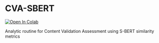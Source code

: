 # CVA-SBERT
<a href="https://colab.research.google.com/github/Hackathorn/CVA-SBERT/blob/main/notebooks/CVA%20Analysis%20using%20S-Bert%20v1.ipynb"><img src="https://colab.research.google.com/assets/colab-badge.svg" alt="Open In Colab"></a>

Analytic routine for Content Validation Assessment using S-BERT similarity metrics
